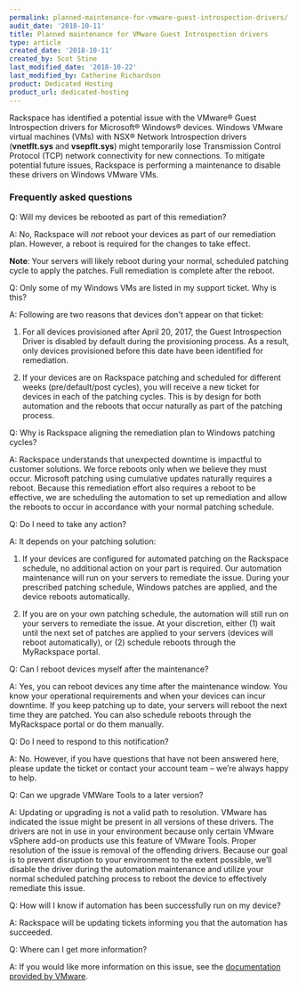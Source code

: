 ```yaml
---
permalink: planned-maintenance-for-vmware-guest-introspection-drivers/
audit_date: '2018-10-11'
title: Planned maintenance for VMware Guest Introspection drivers
type: article
created_date: '2018-10-11'
created_by: Scot Stine
last_modified_date: '2018-10-22'
last_modified_by: Catherine Richardson
product: Dedicated Hosting
product_url: dedicated-hosting
---
```


Rackspace has identified a potential issue with the VMware&reg; Guest
Introspection drivers for Microsoft&reg; Windows&reg; devices. Windows VMware
virtual machines (VMs) with NSX&reg; Network Introspection drivers (**vnetflt.sys**
and **vsepflt.sys**) might temporarily lose Transmission Control Protocol (TCP)
network connectivity for new connections. To mitigate potential future issues,
Rackspace is performing a maintenance to disable these drivers on Windows VMware
VMs.

### Frequently asked questions

Q: Will my devices be rebooted as part of this remediation?

A: No, Rackspace will *not* reboot your devices as part of our remediation
plan. However, a reboot is required for the changes to take effect.

**Note**: Your servers will likely reboot during your normal, scheduled patching
cycle to apply the patches. Full remediation is complete after the reboot.

Q: Only some of my Windows VMs are listed in my support ticket. Why is this?

A: Following are two reasons that devices don't appear on that ticket:

1) For all devices provisioned after April 20, 2017, the Guest Introspection
Driver is disabled by default during the provisioning process. As a result,
only devices provisioned before this date have been identified for remediation.

2) If your devices are on Rackspace patching and scheduled for different weeks
(pre/default/post cycles), you will receive a new ticket for devices in each of
the patching cycles. This is by design for both automation and the reboots that
occur naturally as part of the patching process.

Q: Why is Rackspace aligning the remediation plan to Windows patching cycles?

A: Rackspace understands that unexpected downtime is impactful to customer
solutions. We force reboots only when we believe they must occur. Microsoft
patching using cumulative updates naturally requires a reboot. Because this
remediation effort also requires a reboot to be effective, we are scheduling
the automation to set up remediation and allow the reboots to occur in
accordance with your normal patching schedule.

Q: Do I need to take any action?

A: It depends on your patching solution:

1) If your devices are configured for automated patching on the Rackspace
schedule, no additional action on your part is required. Our automation
maintenance will run on your servers to remediate the issue. During your
prescribed patching schedule, Windows patches are applied, and the device
reboots automatically.

2) If you are on your own patching schedule, the automation will still run on
your servers to remediate the issue. At your discretion, either (1) wait until
the next set of patches are applied to your servers (devices will reboot
automatically), or (2) schedule reboots through the MyRackspace portal.

Q: Can I reboot devices myself after the maintenance?

A: Yes, you can reboot devices any time after the maintenance window. You know
your operational requirements and when your devices can incur downtime. If you
keep patching up to date, your servers will reboot the next time they are
patched. You can also schedule reboots through the MyRackspace portal or do them
manually.

Q: Do I need to respond to this notification?

A: No. However, if you have questions that have not been answered here, please
update the ticket or contact your account team – we’re always happy to help.

Q: Can we upgrade VMWare Tools to a later version?

A: Updating or upgrading is not a valid path to resolution. VMware has indicated
the issue might be present in all versions of these drivers. The drivers are not
in use in your environment because only certain VMware vSphere add-on products use
this feature of VMware Tools. Proper resolution of the issue is removal of the
offending drivers. Because our goal is to prevent disruption to your environment to
the extent possible, we’ll disable the driver during the automation maintenance and
utilize your normal scheduled patching process to reboot the device to effectively
remediate this issue.

Q: How will I know if automation has been successfully run on my device?

A: Rackspace will be updating tickets informing you that the automation has
succeeded.

Q: Where can I get more information?

A: If you would like more information on this issue, see the
[documentation provided by VMware](https://kb.vmware.com/s/article/2148218).


